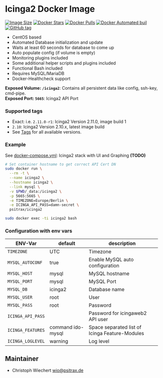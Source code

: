 # Icinga2 Docker Image

[![Image Size](https://images.microbadger.com/badges/image/psitrax/icinga2.svg)](https://microbadger.com/images/psitrax/icinga2)
[![Docker Stars](https://img.shields.io/docker/stars/psitrax/icinga2.svg)](https://hub.docker.com/r/psitrax/icinga2/)
[![Docker Pulls](https://img.shields.io/docker/pulls/psitrax/icinga2.svg)](https://hub.docker.com/r/psitrax/icinga2/)
[![Docker Automated buil](https://img.shields.io/docker/automated/psitrax/icinga2.svg)](https://hub.docker.com/r/psitrax/icinga2/)
[![GitHub tag](https://img.shields.io/github/tag/psi-4ward/docker-icinga2.svg)]()

* CentOS based
* Automated Database initialization and update
* Waits at least 60 seconds for database to come up
* Auto populate config (if volume is empty)
* Monitoring plugins included
* Some additional helper scripts and plugins included
* Functional Bash included
* Requires MySQL/MariaDB
* Docker-Healthcheck support

**Exposed Volume: `/icinga2`**: Contains all persistent data like config, ssh-key, cmd-pipe.  
**Exposed Port: `5665`**: Icinga2 API Port

### Supported tags

* Exact: i.e. `2.11.0-r1`: Icinga2 Version 2.11.0, image build 1
* `2.10`: Icinga2 Version 2.10.x, latest image build
* See [Tags](https://hub.docker.com/r/psitrax/icinga2/tags/) for all available versions.

### Example

See [docker-compose.yml](): Icinga2 stack with UI and Graphing **(TODO)**  

```bash
# Set container hostname to get correct API Cert DN
sudo docker run \
  --rm -t \
  --name icinga2 \
  --hostname icinga2 \
  --link mysql \
  -v $PWD/_data:/icinga2 \
  -p 5665:5665 \
  -e TIMEZONE=Europe/Berlin \
  -e ICINGA_API_PASS=damn-secret \
  psitrax/icinga2
```

```bash
sudo docker exec -ti icinga2 bash
```

### Configuration with env vars

| ENV-Var            | default           | description                                    |
|--------------------|-------------------|------------------------------------------------|
| `TIMEZONE`         | UTC               | Timezone                                       |
| `MYSQL_AUTOCONF`   | true              | Enable MySQL auto configuration                |
| `MYSQL_HOST`       | mysql             | MySQL hostname                                 |
| `MYSQL_PORT`       | mysql             | MySQL Port                                     |
| `MYSQL_DB`         | icinga2           | Database name                                  |
| `MYSQL_USER`       | root              | User                                           |
| `MYSQL_PASS`       | root              | Password                                       |
| `ICINGA_API_PASS`  |                   | Password for icingaweb2 API user               |
| `ICINGA_FEATURES`  | command ido-mysql | Space separated list of Icinga Feature-Modules |
| `ICINGA_LOGLEVEL`  | warning           | Log level                                      |


## Maintainer
* Christoph Wiechert <wio@psitrax.de>
